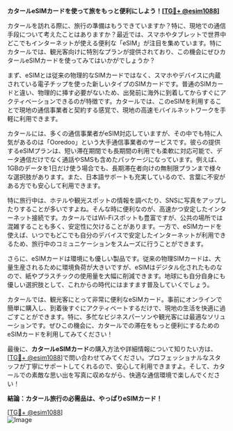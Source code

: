**カタールeSIMカードを使って旅をもっと便利にしよう！[[TG💪+ @esim1088](https://t.me/s/esim1088)]**

カタールを訪れる際に、旅行の準備はもうできていますか？特に、現地での通信手段について考えたことはありますか？最近では、スマホやタブレットで世界中どこでもインターネットが使える便利な「eSIM」が注目を集めています。特にカタールでは、観光客向けに特別なプランが提供されており、この機会にぜひカタールeSIMカードを使ってみてはいかがでしょうか？

まず、eSIMとは従来の物理的なSIMカードではなく、スマホやデバイスに内蔵されている電子チップを使った新しいタイプのSIMカードです。普通のSIMカードと違い、物理的に挿す必要がないため、出発前に海外に到着してからすぐにアクティベーションできるのが特徴です。カタールでは、このeSIMを利用することで現地の通信事業者と契約する感覚で、現地の高速モバイルネットワークを手軽に利用できます。

カタールには、多くの通信事業者がeSIM対応していますが、その中でも特に人気があるのは「Ooredoo」という大手通信事業者のサービスです。彼らの提供するeSIMプランは、短い滞在期間でも長期間の利用でも柔軟に対応可能で、データ通信だけでなく通話やSMSも含めたパッケージになっています。例えば、1GBのデータを1日だけ使う場合でも、長期滞在者向けの無制限プランまで様々な選択肢があります。また、日本語サポートも充実しているので、言葉に不安がある方でも安心して利用できます。

特に旅行中は、ホテルや観光スポットの情報を調べたり、SNSに写真をアップしたりすることが多いですよね。そんな時に便利なのが、高速かつ安定したインターネット接続です。カタールではWi-Fiスポットも豊富ですが、公共の場所では混雑することも多く、安定性に欠けることがあります。一方で、eSIMカードを使えば、いつでもどこでも自分のデバイスで安定したインターネットが利用できるため、旅行中のコミュニケーションをスムーズに行うことができます。

さらに、eSIMカードは環境にも優しい製品です。従来の物理SIMカードは、大量生産されるために環境負荷が大きいですが、eSIMはデジタル化されたものなので、紙やプラスチックの使用量を大幅に削減できます。地球にも自分自身にも優しい選択肢として、これからの時代にはますます普及していくでしょう。

カタールでは、観光客にとって非常に便利なeSIMカード。事前にオンラインで簡単に購入し、到着後すぐにアクティベートするだけで、現地の生活を快適に過ごすことができます。特に、多忙なビジネスパーソンや観光客には最適なソリューションです。ぜひこの機会に、カタールでの滞在をもっと便利にするためのeSIMカードを利用してみてください！

最後に、**カタールeSIMカード**の購入方法や詳細情報について知りたい方は、[[TG💪+ @esim1088](https://t.me/s/esim1088)]で問い合わせてみてください。プロフェッショナルなスタッフが丁寧にサポートしてくれるので、安心して利用できますよ。そして、カタールでの素敵な思い出を写真に収めながら、快適な通信環境で楽しんでください！

**結論：カタール旅行の必需品は、やっぱりeSIMカード！**

[[TG💪+ @esim1088](https://t.me/s/esim1088)]  
![Image](https://i.postimg.cc/Y0z9fWf4/image.png)